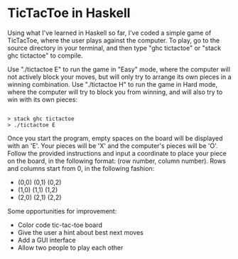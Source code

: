 # TicTacToe in Haskell

Using what I've learned in Haskell so far, I've coded a simple game of TicTacToe, where the user plays against the computer. To play, go to the source directory in your terminal, and then type "ghc tictactoe" or "stack ghc tictactoe" to compile.

Use "./tictactoe E" to run the game in "Easy" mode, where the computer will not actively block your moves, but will only try to arrange its own pieces in a winning combination. Use "./tictactoe H" to run the game in Hard mode, where the computer will try to block you from winning, and will also try to win with its own pieces:

```

> stack ghc tictactoe
> ./tictactoe E

```

Once you start the program, empty spaces on the board will be displayed with an 'E'. Your pieces will be 'X' and the computer's pieces will be 'O'. Follow the provided instructions and input a coordinate to place your piece on the board, in the following format: (row number, column number). Rows and columns start from 0, in the following fashion:

- (0,0) (0,1) (0,2)
- (1,0) (1,1) (1,2)
- (2,0) (2,1) (2,2)

Some opportunities for improvement:
- Color code tic-tac-toe board
- Give the user a hint about best next moves
- Add a GUI interface
- Allow two people to play each other
